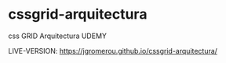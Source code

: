 # cssgrid-arquitectura
css GRID Arquitectura UDEMY

LIVE-VERSION: https://jgromerou.github.io/cssgrid-arquitectura/
